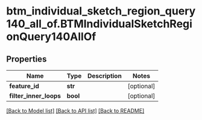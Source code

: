 # btm_individual_sketch_region_query140_all_of.BTMIndividualSketchRegionQuery140AllOf

## Properties
Name | Type | Description | Notes
------------ | ------------- | ------------- | -------------
**feature_id** | **str** |  | [optional] 
**filter_inner_loops** | **bool** |  | [optional] 

[[Back to Model list]](../README.md#documentation-for-models) [[Back to API list]](../README.md#documentation-for-api-endpoints) [[Back to README]](../README.md)


